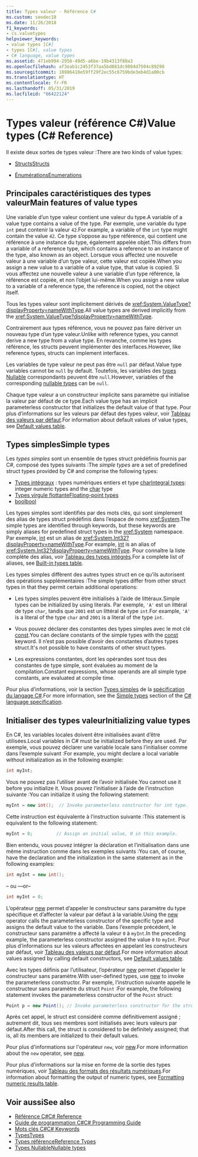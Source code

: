 ```yaml
---
title: Types valeur - Référence C#
ms.custom: seodec18
ms.date: 11/26/2018
f1_keywords:
- cs.valuetypes
helpviewer_keywords:
- value types [C#]
- types [C#], value types
- C# language, value types
ms.assetid: 471eb994-2958-49d5-a6be-19b4313f80a3
ms.openlocfilehash: af3eab1c2453f37aa5bd881dc9804d7504c89298
ms.sourcegitcommit: 10986410e59ff29f2ec55c6759bde3eb4d1a00cb
ms.translationtype: HT
ms.contentlocale: fr-FR
ms.lasthandoff: 05/31/2019
ms.locfileid: "66422124"
---
```

# <a name="value-types-c-reference"></a><span data-ttu-id="8c2b5-102">Types valeur (référence C#)</span><span class="sxs-lookup"><span data-stu-id="8c2b5-102">Value types (C# Reference)</span></span>

<span data-ttu-id="8c2b5-103">Il existe deux sortes de types valeur :</span><span class="sxs-lookup"><span data-stu-id="8c2b5-103">There are two kinds of value types:</span></span>

- [<span data-ttu-id="8c2b5-104">Structs</span><span class="sxs-lookup"><span data-stu-id="8c2b5-104">Structs</span></span>](struct.md)

- [<span data-ttu-id="8c2b5-105">Énumérations</span><span class="sxs-lookup"><span data-stu-id="8c2b5-105">Enumerations</span></span>](enum.md)

## <a name="main-features-of-value-types"></a><span data-ttu-id="8c2b5-106">Principales caractéristiques des types valeur</span><span class="sxs-lookup"><span data-stu-id="8c2b5-106">Main features of value types</span></span>

<span data-ttu-id="8c2b5-107">Une variable d’un type valeur contient une valeur du type.</span><span class="sxs-lookup"><span data-stu-id="8c2b5-107">A variable of a value type contains a value of the type.</span></span> <span data-ttu-id="8c2b5-108">Par exemple, une variable du type `int` peut contenir la valeur `42`.</span><span class="sxs-lookup"><span data-stu-id="8c2b5-108">For example, a variable of the `int` type might contain the value `42`.</span></span> <span data-ttu-id="8c2b5-109">Ce type s’oppose au type référence, qui contient une référence à une instance du type, également appelée objet.</span><span class="sxs-lookup"><span data-stu-id="8c2b5-109">This differs from a variable of a reference type, which contains a reference to an instance of the type, also known as an object.</span></span> <span data-ttu-id="8c2b5-110">Lorsque vous affectez une nouvelle valeur à une variable d’un type valeur, cette valeur est copiée.</span><span class="sxs-lookup"><span data-stu-id="8c2b5-110">When you assign a new value to a variable of a value type, that value is copied.</span></span> <span data-ttu-id="8c2b5-111">Si vous affectez une nouvelle valeur à une variable d’un type référence, la référence est copiée, et non l’objet lui-même.</span><span class="sxs-lookup"><span data-stu-id="8c2b5-111">When you assign a new value to a variable of a reference type, the reference is copied, not the object itself.</span></span>

<span data-ttu-id="8c2b5-112">Tous les types valeur sont implicitement dérivés de <xref:System.ValueType?displayProperty=nameWithType>.</span><span class="sxs-lookup"><span data-stu-id="8c2b5-112">All value types are derived implicitly from the <xref:System.ValueType?displayProperty=nameWithType>.</span></span>

<span data-ttu-id="8c2b5-113">Contrairement aux types référence, vous ne pouvez pas faire dériver un nouveau type d’un type valeur.</span><span class="sxs-lookup"><span data-stu-id="8c2b5-113">Unlike with reference types, you cannot derive a new type from a value type.</span></span> <span data-ttu-id="8c2b5-114">En revanche, comme les types référence, les structs peuvent implémenter des interfaces.</span><span class="sxs-lookup"><span data-stu-id="8c2b5-114">However, like reference types, structs can implement interfaces.</span></span>

<span data-ttu-id="8c2b5-115">Les variables de type valeur ne peut pas être `null` par défaut.</span><span class="sxs-lookup"><span data-stu-id="8c2b5-115">Value type variables cannot be `null` by default.</span></span> <span data-ttu-id="8c2b5-116">Toutefois, les variables des [types Nullable](../../../csharp/programming-guide/nullable-types/index.md) correspondants peuvent être `null`.</span><span class="sxs-lookup"><span data-stu-id="8c2b5-116">However, variables of the corresponding [nullable types](../../../csharp/programming-guide/nullable-types/index.md) can be `null`.</span></span>

<span data-ttu-id="8c2b5-117">Chaque type valeur a un constructeur implicite sans paramètre qui initialise la valeur par défaut de ce type.</span><span class="sxs-lookup"><span data-stu-id="8c2b5-117">Each value type has an implicit parameterless constructor that initializes the default value of that type.</span></span> <span data-ttu-id="8c2b5-118">Pour plus d’informations sur les valeurs par défaut des types valeur, voir [Tableau des valeurs par défaut](default-values-table.md).</span><span class="sxs-lookup"><span data-stu-id="8c2b5-118">For information about default values of value types, see [Default values table](default-values-table.md).</span></span>

## <a name="simple-types"></a><span data-ttu-id="8c2b5-119">Types simples</span><span class="sxs-lookup"><span data-stu-id="8c2b5-119">Simple types</span></span>

<span data-ttu-id="8c2b5-120">Les *types simples* sont un ensemble de types struct prédéfinis fournis par C#, composé des types suivants :</span><span class="sxs-lookup"><span data-stu-id="8c2b5-120">The *simple types* are a set of predefined struct types provided by C# and comprise the following types:</span></span>

- <span data-ttu-id="8c2b5-121">[Types intégraux](integral-types-table.md) : types numériques entiers et type [char](char.md)</span><span class="sxs-lookup"><span data-stu-id="8c2b5-121">[Integral types](integral-types-table.md): integer numeric types and the [char](char.md) type</span></span>
- [<span data-ttu-id="8c2b5-122">Types virgule flottante</span><span class="sxs-lookup"><span data-stu-id="8c2b5-122">Floating-point types</span></span>](floating-point-types-table.md)
- [<span data-ttu-id="8c2b5-123">bool</span><span class="sxs-lookup"><span data-stu-id="8c2b5-123">bool</span></span>](bool.md)

<span data-ttu-id="8c2b5-124">Les types simples sont identifiés par des mots clés, qui sont simplement des alias de types struct prédéfinis dans l’espace de noms <xref:System>.</span><span class="sxs-lookup"><span data-stu-id="8c2b5-124">The simple types are identified through keywords, but these keywords are simply aliases for predefined struct types in the <xref:System> namespace.</span></span> <span data-ttu-id="8c2b5-125">Par exemple, [int](int.md) est un alias de <xref:System.Int32?displayProperty=nameWithType>.</span><span class="sxs-lookup"><span data-stu-id="8c2b5-125">For example, [int](int.md) is an alias of <xref:System.Int32?displayProperty=nameWithType>.</span></span> <span data-ttu-id="8c2b5-126">Pour connaître la liste complète des alias, voir [Tableau des types intégrés](built-in-types-table.md).</span><span class="sxs-lookup"><span data-stu-id="8c2b5-126">For a complete list of aliases, see [Built-in types table](built-in-types-table.md).</span></span>

<span data-ttu-id="8c2b5-127">Les types simples diffèrent des autres types struct en ce qu’ils autorisent des opérations supplémentaires :</span><span class="sxs-lookup"><span data-stu-id="8c2b5-127">The simple types differ from other struct types in that they permit certain additional operations:</span></span>

- <span data-ttu-id="8c2b5-128">Les types simples peuvent être initialisés à l’aide de littéraux.</span><span class="sxs-lookup"><span data-stu-id="8c2b5-128">Simple types can be initialized by using literals.</span></span> <span data-ttu-id="8c2b5-129">Par exemple, `'A'` est un littéral de type `char`, tandis que `2001` est un littéral de type `int`.</span><span class="sxs-lookup"><span data-stu-id="8c2b5-129">For example, `'A'` is a literal of the type `char` and `2001` is a literal of the type `int`.</span></span>

- <span data-ttu-id="8c2b5-130">Vous pouvez déclarer des constantes des types simples avec le mot clé [const](const.md).</span><span class="sxs-lookup"><span data-stu-id="8c2b5-130">You can declare constants of the simple types with the [const](const.md) keyword.</span></span> <span data-ttu-id="8c2b5-131">Il n’est pas possible d’avoir des constantes d’autres types struct.</span><span class="sxs-lookup"><span data-stu-id="8c2b5-131">It's not possible to have constants of other struct types.</span></span>

- <span data-ttu-id="8c2b5-132">Les expressions constantes, dont les opérandes sont tous des constantes de type simple, sont évaluées au moment de la compilation.</span><span class="sxs-lookup"><span data-stu-id="8c2b5-132">Constant expressions, whose operands are all simple type constants, are evaluated at compile time.</span></span>

<span data-ttu-id="8c2b5-133">Pour plus d’informations, voir la section [Types simples](~/_csharplang/spec/types.md#simple-types) de la [spécification du langage C#](../language-specification/index.md).</span><span class="sxs-lookup"><span data-stu-id="8c2b5-133">For more information, see the [Simple types](~/_csharplang/spec/types.md#simple-types) section of the [C# language specification](../language-specification/index.md).</span></span>

## <a name="initializing-value-types"></a><span data-ttu-id="8c2b5-134">Initialiser des types valeur</span><span class="sxs-lookup"><span data-stu-id="8c2b5-134">Initializing value types</span></span>

<span data-ttu-id="8c2b5-135">En C#, les variables locales doivent être initialisées avant d’être utilisées.</span><span class="sxs-lookup"><span data-stu-id="8c2b5-135">Local variables in C# must be initialized before they are used.</span></span> <span data-ttu-id="8c2b5-136">Par exemple, vous pouvez déclarer une variable locale sans l’initialiser comme dans l’exemple suivant :</span><span class="sxs-lookup"><span data-stu-id="8c2b5-136">For example, you might declare a local variable without initialization as in the following example:</span></span>

```csharp
int myInt;
```

<span data-ttu-id="8c2b5-137">Vous ne pouvez pas l’utiliser avant de l’avoir initialisée.</span><span class="sxs-lookup"><span data-stu-id="8c2b5-137">You cannot use it before you initialize it.</span></span> <span data-ttu-id="8c2b5-138">Vous pouvez l’initialiser à l’aide de l’instruction suivante :</span><span class="sxs-lookup"><span data-stu-id="8c2b5-138">You can initialize it using the following statement:</span></span>

```csharp
myInt = new int();  // Invoke parameterless constructor for int type.
```

<span data-ttu-id="8c2b5-139">Cette instruction est équivalente à l’instruction suivante :</span><span class="sxs-lookup"><span data-stu-id="8c2b5-139">This statement is equivalent to the following statement:</span></span>

```csharp
myInt = 0;         // Assign an initial value, 0 in this example.
```

<span data-ttu-id="8c2b5-140">Bien entendu, vous pouvez intégrer la déclaration et l’initialisation dans une même instruction comme dans les exemples suivants :</span><span class="sxs-lookup"><span data-stu-id="8c2b5-140">You can, of course, have the declaration and the initialization in the same statement as in the following examples:</span></span>

```csharp
int myInt = new int();
```

<span data-ttu-id="8c2b5-141">– ou –</span><span class="sxs-lookup"><span data-stu-id="8c2b5-141">–or–</span></span>

```csharp
int myInt = 0;
```

<span data-ttu-id="8c2b5-142">L’opérateur [new](new.md) permet d’appeler le constructeur sans paramètre du type spécifique et d’affecter la valeur par défaut à la variable.</span><span class="sxs-lookup"><span data-stu-id="8c2b5-142">Using the [new](new.md) operator calls the parameterless constructor of the specific type and assigns the default value to the variable.</span></span> <span data-ttu-id="8c2b5-143">Dans l’exemple précédent, le constructeur sans paramètre a affecté la valeur `0` à `myInt`.</span><span class="sxs-lookup"><span data-stu-id="8c2b5-143">In the preceding example, the parameterless constructor assigned the value `0` to `myInt`.</span></span> <span data-ttu-id="8c2b5-144">Pour plus d’informations sur les valeurs affectées en appelant les constructeurs par défaut, voir [Tableau des valeurs par défaut](default-values-table.md).</span><span class="sxs-lookup"><span data-stu-id="8c2b5-144">For more information about values assigned by calling default constructors, see [Default values table](default-values-table.md).</span></span>

<span data-ttu-id="8c2b5-145">Avec les types définis par l’utilisateur, l’opérateur [new](new.md) permet d’appeler le constructeur sans paramètre.</span><span class="sxs-lookup"><span data-stu-id="8c2b5-145">With user-defined types, use [new](new.md) to invoke the parameterless constructor.</span></span> <span data-ttu-id="8c2b5-146">Par exemple, l’instruction suivante appelle le constructeur sans paramètre du struct `Point` :</span><span class="sxs-lookup"><span data-stu-id="8c2b5-146">For example, the following statement invokes the parameterless constructor of the `Point` struct:</span></span>

```csharp
Point p = new Point(); // Invoke parameterless constructor for the struct.
```

<span data-ttu-id="8c2b5-147">Après cet appel, le struct est considéré comme définitivement assigné ; autrement dit, tous ses membres sont initialisés avec leurs valeurs par défaut.</span><span class="sxs-lookup"><span data-stu-id="8c2b5-147">After this call, the struct is considered to be definitely assigned; that is, all its members are initialized to their default values.</span></span>

<span data-ttu-id="8c2b5-148">Pour plus d'informations sur l'opérateur `new`, voir [new](new.md).</span><span class="sxs-lookup"><span data-stu-id="8c2b5-148">For more information about the `new` operator, see [new](new.md).</span></span>

<span data-ttu-id="8c2b5-149">Pour plus d’informations sur la mise en forme de la sortie des types numériques, voir [Tableau des formats des résultats numériques](formatting-numeric-results-table.md).</span><span class="sxs-lookup"><span data-stu-id="8c2b5-149">For information about formatting the output of numeric types, see [Formatting numeric results table](formatting-numeric-results-table.md).</span></span>

## <a name="see-also"></a><span data-ttu-id="8c2b5-150">Voir aussi</span><span class="sxs-lookup"><span data-stu-id="8c2b5-150">See also</span></span>

- [<span data-ttu-id="8c2b5-151">Référence C#</span><span class="sxs-lookup"><span data-stu-id="8c2b5-151">C# Reference</span></span>](../index.md)
- [<span data-ttu-id="8c2b5-152">Guide de programmation C#</span><span class="sxs-lookup"><span data-stu-id="8c2b5-152">C# Programming Guide</span></span>](../../programming-guide/index.md)
- [<span data-ttu-id="8c2b5-153">Mots clés C#</span><span class="sxs-lookup"><span data-stu-id="8c2b5-153">C# Keywords</span></span>](index.md)
- [<span data-ttu-id="8c2b5-154">Types</span><span class="sxs-lookup"><span data-stu-id="8c2b5-154">Types</span></span>](types.md)
- [<span data-ttu-id="8c2b5-155">Types référence</span><span class="sxs-lookup"><span data-stu-id="8c2b5-155">Reference Types</span></span>](reference-types.md)
- [<span data-ttu-id="8c2b5-156">Types Nullable</span><span class="sxs-lookup"><span data-stu-id="8c2b5-156">Nullable types</span></span>](../../programming-guide/nullable-types/index.md)
